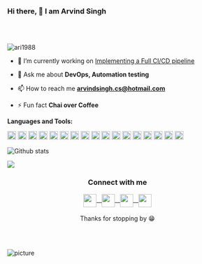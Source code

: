 ### Hi there, 👋 I am Arvind Singh

<br />
<br />
<p align="left"> <img src="https://komarev.com/ghpvc/?username=ari1988" alt="ari1988" /> </p>

- 🔭 I’m currently working on [Implementing a Full CI/CD pipeline](https://github.com/linuxacademy/cicd-pipeline-train-schedule-git)

- 💬 Ask me about **DevOps, Automation testing**

- 📫 How to reach me **arvindsingh.cs@hotmail.com**

- ⚡ Fun fact **Chai over Coffee**

**Languages and Tools:**  

<code><img  alt="DevOps" height="20" src="https://github.com/ari1988/devops-exercises/raw/master/images/devops.png"></code>
<code><img height="20" src="https://github.com/ari1988/devops-exercises/raw/master/images/jenkins.png"></code>
<code><img height="20" src="https://github.com/ari1988/devops-exercises/raw/master/images/git.png"></code>
<code><img height="20" src="https://github.com/ari1988/devops-exercises/raw/master/images/ansible.png"></code>
<code><img alt="Selenoid" height="20" src="https://www.cypress.io/static/33498b5f95008093f5f94467c61d20ab/05330/cypress-logo.png"></code>
<code><img height="20" src="https://avatars2.githubusercontent.com/u/26328913?s=400&v=4"></code>
<code><img height="20" src="https://github.com/ari1988/devops-exercises/raw/master/images/linux.png"></code>
<code><img height="20" src="https://www.docker.com/sites/default/files/social/docker_facebook_share.png"></code>
<code><img height="20" src="https://github.com/ari1988/devops-exercises/raw/master/images/python.png"></code>
<code><img height="20" src="https://github.com/ari1988/devops-exercises/raw/master/images/bash.png"></code>
<code><img height="20" src="https://github.com/ari1988/devops-exercises/raw/master/images/kubernetes.png"></code>
<code><img height="20" src="https://github.com/ari1988/devops-exercises/raw/master/images/prometheus.png"></code>
<code><img height="20" src="https://github.com/ari1988/devops-exercises/raw/master/images/mongo.png"></code>
<code><img height="20" src="https://github.com/ari1988/devops-exercises/raw/master/images/googlecloud.png"></code>
<code><img height="20" src="https://github.com/ari1988/devops-exercises/raw/master/images/openshift.png"></code>
<code><img height="20" src="https://github.com/ari1988/devops-exercises/raw/master/images/elastic.png"></code>
<code><img height="20" src="https://github.com/ari1988/devops-exercises/raw/master/images/virtualization.png"></code>

![Github stats](https://github-readme-stats.vercel.app/api?username=ari1988&show_icons=true&title_color=fff&icon_color=79ff97&text_color=9f9f9f&bg_color=151515&line_height=30)
</p>

<a href="https://github.com/ari1988">
  <img align="center" src="https://github-readme-stats.vercel.app/api/top-langs/?username=ari1988&show_icons=true&title_color=fff&icon_color=79ff97&text_color=9f9f9f&bg_color=151515&line_height=30&hide=glsl,python" />
</a>

<div align="center">
  <h3 align="center">Connect with me</h3> 
</div>
<p align="center">
  <a href="https://twitter.com/@maihugabbar" target="blank">
  <img align="center"  width="30px" src="https://www.vectorlogo.zone/logos/twitter/twitter-tile.svg"/> &nbsp;
</a>
<a href="https://www.linkedin.com/in/arvindsingh88/" target="blank">
  <img align="center" width="30px" src="https://www.vectorlogo.zone/logos/linkedin/linkedin-tile.svg" /> &nbsp;
</a>
<a href="https://t.me/w_rabbit88" target="blank">
  <img align="center"  width="30px" src="https://www.vectorlogo.zone/logos/telegram/telegram-tile.svg" /> &nbsp;
</a>
<a href="https://www.reddit.com/user/w_rabbit88/" target="blank">
  <img align="center" width="30px" src="https://www.vectorlogo.zone/logos/reddit/reddit-tile.svg" />
</a>
 
  <br/>
  <br/>
  Thanks for stopping by 😁<br/>
</p>

<br />
<br />

![picture](https://raw.githubusercontent.com/saadeghi/saadeghi/master/dino.gif)
<br />
<br />
